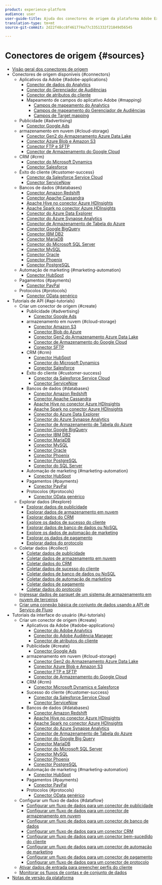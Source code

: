 ```yaml
---
product: experience-platform
audience: user
user-guide-title: Ajuda dos conectores de origem da plataforma Adobe Experience
translation-type: tm+mt
source-git-commit: 2d22f48cc8f461774a77c3351332f21849d56545

---
```



# Conectores de origem {#sources}

- [Visão geral dos conectores de origem](home.md)
- Conectores de origem disponíveis {#connectors}
   - Aplicativos da Adobe {#adobe-applications}
      - [Conector de dados do Analytics](connectors/adobe-applications/analytics.md)
      - [Conector do Gerenciador de Audiências](connectors/adobe-applications/audience-manager.md)
      - [Conector de atributos do cliente](connectors/adobe-applications/customer-attributes.md)
      - Mapeamento de campos do aplicativo Adobe {#mapping}
         - [Campos de mapeamento do Analytics](connectors/adobe-applications/mapping/analytics.md)
         - [Campos de mapeamento do Gerenciador de Audiências](connectors/adobe-applications/mapping/audience-manager.md)
         - [Campos de Target mapping](connectors/adobe-applications/mapping/target.md)
   - Publicidade {#advertising}
      - [Conector Google Ads](connectors/advertising/ads.md)
   - armazenamento em nuvem {#cloud-storage}
      - [Conector Gen2 do Armazenamento Azure Data Lake](connectors/cloud-storage/adls-gen2.md)
      - [Conector Azure Blob e Amazon S3](connectors/cloud-storage/blob-s3.md)
      - [Conector FTP e SFTP](connectors/cloud-storage/ftp-sftp.md)
      - [Conector de Armazenamento do Google Cloud](connectors/cloud-storage/google-cloud-storage.md)
   - CRM {#crm}
      - [Conector do Microsoft Dynamics](connectors/crm/ms-dynamics.md)
      - [Conector Salesforce](connectors/crm/salesforce.md)
   - Êxito do cliente {#customer-success}
      - [Conector da Salesforce Service Cloud](connectors/customer-success/salesforce-service-cloud.md)
      - [Conector ServiceNow](connectors/customer-success/servicenow.md)
   - Bancos de dados {#databases}
      - [Conector Amazon Redshift](connectors/databases/redshift.md)
      - [Conector Apache Cassandra](connectors/databases/cassandra.md)
      - [Apache Hive no conector Azure HDInsights](connectors/databases/hive.md)
      - [Apache Spark no conector Azure HDInsights](connectors/databases/spark.md)
      - [Conector do Azure Data Explorer](connectors/databases/data-explorer.md)
      - [Conector do Azure Synapse Analytics](connectors/databases/synapse-analytics.md)
      - [Conector de Armazenamento de Tabela do Azure](connectors/databases/ats.md)
      - [Conector Google BigQuery](connectors/databases/bigquery.md)
      - [Conector IBM DB2](connectors/databases/ibm-db2.md)
      - [Conector MariaDB](connectors/databases/mariadb.md)
      - [Conector do Microsoft SQL Server](connectors/databases/sql-server.md)
      - [Conector MySQL](connectors/databases/mysql.md)
      - [Conector Oracle](connectors/databases/oracle.md)
      - [Conector Phoenix](connectors/databases/phoenix.md)
      - [Conector PostgreSQL](connectors/databases/postgres.md)
   - Automação de marketing {#marketing-automation}
      - [Conector HubSpot](connectors/marketing-automation/hubspot.md)
   - Pagamentos {#payments}
      - [Conector PayPal](connectors/payments/paypal.md)
   - Protocolos {#protocols}
      - [Conector OData genérico](connectors/protocols/odata.md)
- Tutoriais de API {#api-tutorials}
   - Criar um conector de origem {#create}
      - Publicidade {#advertising}
         - [Conector Google Ads](tutorials/api/create/advertising/ads.md)
      - armazenamento em nuvem {#cloud-storage}
         - [Conector Amazon S3](tutorials/api/create/cloud-storage/s3.md)
         - [Conector Blob do Azure](tutorials/api/create/cloud-storage/blob.md)
         - [Conector Gen2 do Armazenamento Azure Data Lake](tutorials/api/create/cloud-storage/adls-gen2.md)
         - [Conector de Armazenamento do Google Cloud](tutorials/api/create/cloud-storage/google.md)
         - [Conector SFTP](tutorials/api/create/cloud-storage/sftp.md)
      - CRM {#crm}
         - [Conector HubSpot](tutorials/api/create/crm/hubspot.md)
         - [Conector do Microsoft Dynamics](tutorials/api/create/crm/ms-dynamics.md)
         - [Conector Salesforce](tutorials/api/create/crm/salesforce.md)
      - Êxito do cliente {#customer-success}
         - [Conector da Salesforce Service Cloud](tutorials/api/create/customer-success/salesforce-service-cloud.md)
         - [Conector ServiceNow](tutorials/api/create/customer-success/servicenow.md)
      - Bancos de dados {#databases}
         - [Conector Amazon Redshift](tutorials/api/create/databases/redshift.md)
         - [Conector Apache Cassandra](tutorials/api/create/databases/cassandra.md)
         - [Apache Hive no conector Azure HDInsights](tutorials/api/create/databases/hive.md)
         - [Apache Spark no conector Azure HDInsights](tutorials/api/create/databases/spark.md)
         - [Conector do Azure Data Explorer](tutorials/api/create/databases/data-explorer.md)
         - [Conector do Azure Synapse Analytics](tutorials/api/create/databases/synapse-analytics.md)
         - [Conector de Armazenamento de Tabela do Azure](tutorials/api/create/databases/ats.md)
         - [Conector Google BigQuery](tutorials/api/create/databases/bigquery.md)
         - [Conector IBM DB2](tutorials/api/create/databases/ibm-db2.md)
         - [Conector MariaDB](tutorials/api/create/databases/mariadb.md)
         - [Conector MySQL](tutorials/api/create/databases/mysql.md)
         - [Conector Oracle](tutorials/api/create/databases/oracle.md)
         - [Conector Phoenix](tutorials/api/create/databases/phoenix.md)
         - [Conector PostgreSQL](tutorials/api/create/databases/postgres.md)
         - [Conector do SQL Server](tutorials/api/create/databases/sql-server.md)
      - Automação de marketing {#marketing-automation}
         - [Conector HubSpot](tutorials/api/create/marketing-automation/hubspot.md)
      - Pagamentos {#payments}
         - [Conector PayPal](tutorials/api/create/payments/paypal.md)
      - Protocolos {#protocols}
         - [Conector OData genérico](tutorials/api/create/protocols/odata.md)
   - Explorar dados {#explore}
      - [Explorar dados de publicidade](tutorials/api/explore/advertising.md)
      - [Explorar dados de armazenamento em nuvem](tutorials/api/explore/cloud-storage.md)
      - [Explorar dados do CRM](tutorials/api/explore/crm.md)
      - [Explore os dados de sucesso do cliente](tutorials/api/explore/customer-success.md)
      - [Explorar dados de banco de dados ou NoSQL](tutorials/api/explore/database-nosql.md)
      - [Explore os dados de automação de marketing](tutorials/api/explore/marketing-automation.md)
      - [Explorar os dados de pagamento](tutorials/api/explore/payments.md)
      - [Explorar dados do protocolo](tutorials/api/explore/protocols.md)
   - Coletar dados {#collect}
      - [Coletar dados de publicidade](tutorials/api/collect/advertising.md)
      - [Coletar dados de armazenamento em nuvem](tutorials/api/collect/cloud-storage.md)
      - [Coletar dados do CRM](tutorials/api/collect/crm.md)
      - [Coletar dados de sucesso do cliente](tutorials/api/collect/customer-success.md)
      - [Coletar dados de banco de dados ou NoSQL](tutorials/api/collect/database-nosql.md)
      - [Coletar dados de automação de marketing](tutorials/api/collect/marketing-automation.md)
      - [Coletar dados de pagamento](tutorials/api/collect/payments.md)
      - [Coletar dados do protocolo](tutorials/api/collect/protocols.md)
   - [Ingressar dados de parquet de um sistema de armazenamento em nuvem de terceiros](tutorials/api/create-dataset-base-connection.md)
   - [Criar uma conexão básica de conjunto de dados usando a API de Serviço de Fluxo](tutorials/api/cloud-storage-parquet.md)
- Tutoriais da interface do usuário {#ui-tutorials}
   - Criar um conector de origem {#create}
      - Aplicativos da Adobe {#adobe-applications}
         - [Conector do Adobe Analytics](tutorials/ui/create/adobe-applications/analytics.md)
         - [Conector do Adobe Audiência Manager](tutorials/ui/create/adobe-applications/audience-manager.md)
         - [Conector de atributos do cliente](tutorials/ui/create/adobe-applications/customer-attributes.md)
      - Publicidade {#create}
         - [Conector Google Ads](tutorials/ui/create/advertising/ads.md)
      - armazenamento em nuvem {#cloud-storage}
         - [Conector Gen2 do Armazenamento Azure Data Lake](tutorials/ui/create/cloud-storage/adls-gen2.md)
         - [Conector Azure Blob e Amazon S3](tutorials/ui/create/cloud-storage/blob-s3.md)
         - [Conector FTP e SFTP](tutorials/ui/create/cloud-storage/ftp-sftp.md)
         - [Conector de Armazenamento do Google Cloud](tutorials/ui/create/cloud-storage/google-cloud-storage.md)
      - CRM {#crm}
         - [Conector Microsoft Dynamics e Salesforce](tutorials/ui/create/crm/dynamics-salesforce.md)
      - Sucesso do cliente {#customer-success}
         - [Conector da Salesforce Service Cloud](tutorials/ui/create/customer-success/salesforce-service-cloud.md)
         - [Conector ServiceNow](tutorials/ui/create/customer-success/servicenow.md)
      - Bancos de dados {#databases}
         - [Conector Amazon Redshift](tutorials/ui/create/databases/redshift.md)
         - [Apache Hive no conector Azure HDInsights](tutorials/ui/create/databases/hive.md)
         - [Apache Spark no conector Azure HDInsights](tutorials/ui/create/databases/spark.md)
         - [Conector do Azure Synapse Analytics](tutorials/ui/create/databases/synapse-analytics.md)
         - [Conector de Armazenamento de Tabela do Azure](tutorials/ui/create/databases/ats.md)
         - [Conector do Google Big Query](tutorials/ui/create/databases/bigquery.md)
         - [Conector MariaDB](tutorials/ui/create/databases/mariadb.md)
         - [Conector do Microsoft SQL Server](tutorials/ui/create/databases/sql-server.md)
         - [Conector MySQL](tutorials/ui/create/databases/mysql.md)
         - [Conector Phoenix](tutorials/ui/create/databases/phoenix.md)
         - [Conector PostgreSQL](tutorials/ui/create/databases/postgres.md)
      - Automação de marketing {#marketing-automation}
         - [Conector HubSpot](tutorials/ui/create/marketing-automation/hubspot.md)
      - Pagamentos {#payments}
         - [Conector PayPal](tutorials/ui/create/payments/paypal.md)
      - Protocolos {#protocols}
         - [Conector OData genérico](tutorials/ui/create/protocols/odata.md)
   - Configurar um fluxo de dados {#dataflow}
      - [Configurar um fluxo de dados para um conector de publicidade](tutorials/ui/dataflow/advertising.md)
      - [Configurar um fluxo de dados para um conector de armazenamento em nuvem](tutorials/ui/dataflow/cloud-storage.md)
      - [Configurar um fluxo de dados para um conector de banco de dados](tutorials/ui/dataflow/databases.md)
      - [Configurar um fluxo de dados para um conector CRM](tutorials/ui/dataflow/crm.md)
      - [Configurar um fluxo de dados para um conector bem-sucedido do cliente](tutorials/ui/dataflow/customer-success.md)
      - [Configurar um fluxo de dados para um conector de automação de marketing](tutorials/ui/dataflow/marketing-automation.md)
      - [Configurar um fluxo de dados para um conector de pagamento](tutorials/ui/dataflow/payments.md)
      - [Configurar um fluxo de dados para um conector de protocolo](tutorials/ui/dataflow/protocols.md)
   - [Ativar dados de entrada para preencher perfis do cliente](tutorials/ui/profile.md)
   - [Monitorar os fluxos de contas e de conjunto de dados](tutorials/ui/monitor.md)
- [Notas de versão da plataforma](https://www.adobe.com/go/platform-release-notes-en)

